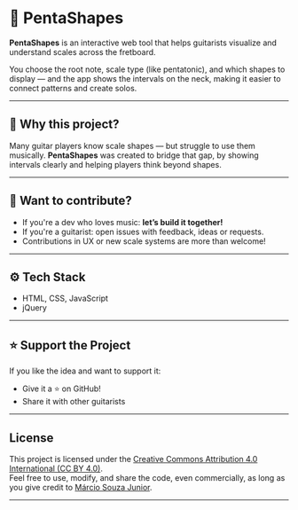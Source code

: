 # 🎸 PentaShapes

**PentaShapes** is an interactive web tool that helps guitarists visualize and understand scales across the fretboard.

You choose the root note, scale type (like pentatonic), and which shapes to display — and the app shows the intervals on the neck, making it easier to connect patterns and create solos.

---

## 💭 Why this project?

Many guitar players know scale shapes — but struggle to use them musically. **PentaShapes** was created to bridge that gap, by showing intervals clearly and helping players think beyond shapes.

---

## 🤝 Want to contribute?

- If you're a dev who loves music: **let’s build it together!**
- If you're a guitarist: open issues with feedback, ideas or requests.
- Contributions in UX or new scale systems are more than welcome!

---

## ⚙️ Tech Stack

- HTML, CSS, JavaScript  
- jQuery

---

## ⭐ Support the Project

If you like the idea and want to support it:

- Give it a ⭐ on GitHub!
- Share it with other guitarists

---

## License

This project is licensed under the [Creative Commons Attribution 4.0 International (CC BY 4.0)](https://creativecommons.org/licenses/by/4.0/).  
Feel free to use, modify, and share the code, even commercially, as long as you give credit to [Márcio Souza Junior](https://github.com/marciosouzajunior).


---